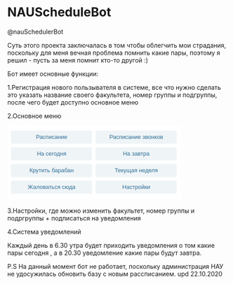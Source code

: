# NAUScheduleBot
@nauSchedulerBot

Суть этого проекта заключалась в том чтобы облегчить мои страдания, 
поскольку для меня вечная проблема помнить какие пары, 
поэтому я решил - пусть за меня помнит кто-то другой :)

Бот имеет основные функции:

1.Регистрация нового пользывателя в системе, все что нужно сделать это указать
название своего факультета, номер группы и подгруппы, после чего будет доступно основное меню

2.Основное меню

![Meню](screenshots/menu.png)

3.Настройки, где можно изменить факультет, номер группы и подргруппы + подписаться на уведомления

4.Система уведомлений

Каждый день в 6.30 утра будет приходить уведомления о том какие пары сегодня
, а в 20.30 уведомление какие пары будут завтра.

P.S На данный момент бот не работает, 
поскольку администрация НАУ не удосужилась обновить базу с новым рассписанием. upd 22.10.2020 